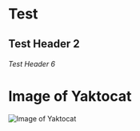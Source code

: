 # Test
## Test Header 2 
###### Test Header 6

# Image of Yaktocat
![Image of Yaktocat](https://octodex.github.com/images/yaktocat.png)
